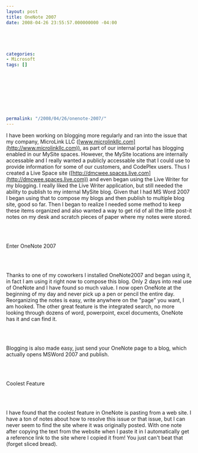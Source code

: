 ```yaml
---
layout: post
title: OneNote 2007
date: 2008-04-26 23:55:57.000000000 -04:00





categories:
- Microsoft
tags: []

  


  
  
  
  
  
permalink: "/2008/04/26/onenote-2007/"
---
```

I have been working on blogging more regularly and ran into the issue that my company, MicroLink LLC ([www.microlinkllc.com](http://www.microlinkllc.com)), as part of our internal portal has blogging enabled in our MySite spaces. However, the MySite locations are internally accessable and I really wanted a publicly accessable site that I could use to provide information for some of our customers, and CodePlex users. Thus I created a Live Space site ([http://dmcwee.spaces.live.com](http://dmcwee.spaces.live.com)) and even began using the Live Writer for my blogging. I really liked the Live Writer application, but still needed the ability to publish to my internal MySite blog. Given that I had MS Word 2007 I began using that to compose my blogs and then publish to multiple blog site, good so far. Then I began to realize I needed some method to keep these items organized and also wanted a way to get rid of all the little post-it notes on my desk and scratch pieces of paper where my notes were stored.

&nbsp;  
&nbsp;

Enter OneNote 2007

&nbsp;  
&nbsp;

Thanks to one of my coworkers I installed OneNote2007 and began using it, in fact I am using it right now to compose this blog. Only 2 days into real use of OneNote and I have found so much value. I now open OneNote at the beginning of my day and never pick up a pen or pencil the entire day. Reorganizing the notes is easy, write anywhere on the "page" you want, I am hooked. The other great feature is the integrated search, no more looking through dozens of word, powerpoint, excel documents, OneNote has it and can find it.

&nbsp;  
&nbsp;

Blogging is also made easy, just send your OneNote page to a blog, which actually opens MSWord 2007 and publish.

&nbsp;  
&nbsp;

Coolest Feature

&nbsp;  
&nbsp;

I have found that the coolest feature in OneNote is pasting from a web site. I have a ton of notes about how to resolve this issue or that issue, but I can never seem to find the site where it was originally posted. With one note after copying the text from the website when I paste it in I automatically get a reference link to the site where I copied it from! You just can't beat that (forget sliced bread).

